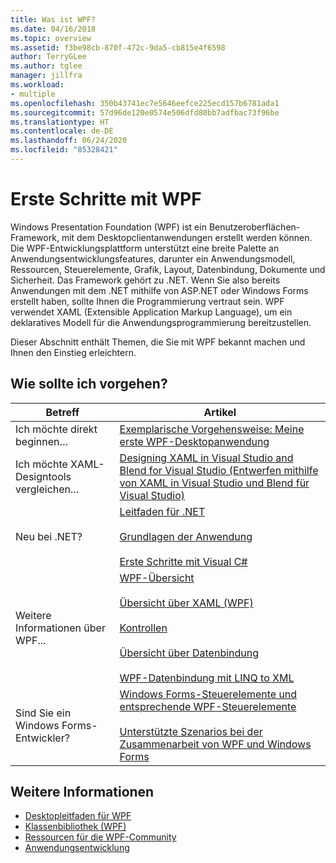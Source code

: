 ```yaml
---
title: Was ist WPF?
ms.date: 04/16/2018
ms.topic: overview
ms.assetid: f3be98cb-870f-472c-9da5-cb815e4f6598
author: TerryGLee
ms.author: tglee
manager: jillfra
ms.workload:
- multiple
ms.openlocfilehash: 350b43741ec7e5646eefce225ecd157b6781ada1
ms.sourcegitcommit: 57d96de120e0574e506dfd80bb7adfbac73f96be
ms.translationtype: HT
ms.contentlocale: de-DE
ms.lasthandoff: 06/24/2020
ms.locfileid: "85328421"
---
```

# <a name="get-started-with-wpf"></a>Erste Schritte mit WPF

Windows Presentation Foundation (WPF) ist ein Benutzeroberflächen-Framework, mit dem Desktopclientanwendungen erstellt werden können. Die WPF-Entwicklungsplattform unterstützt eine breite Palette an Anwendungsentwicklungsfeatures, darunter ein Anwendungsmodell, Ressourcen, Steuerelemente, Grafik, Layout, Datenbindung, Dokumente und Sicherheit. Das Framework gehört zu .NET. Wenn Sie also bereits Anwendungen mit dem .NET mithilfe von ASP.NET oder Windows Forms erstellt haben, sollte Ihnen die Programmierung vertraut sein. WPF verwendet XAML (Extensible Application Markup Language), um ein deklaratives Modell für die Anwendungsprogrammierung bereitzustellen.

Dieser Abschnitt enthält Themen, die Sie mit WPF bekannt machen und Ihnen den Einstieg erleichtern.

## <a name="where-should-i-start"></a>Wie sollte ich vorgehen?

|Betreff|Artikel|
|-|-|
|Ich möchte direkt beginnen…|[Exemplarische Vorgehensweise: Meine erste WPF-Desktopanwendung](/dotnet/framework/wpf/getting-started/walkthrough-my-first-wpf-desktop-application)|
|Ich möchte XAML-Designtools vergleichen...|[Designing XAML in Visual Studio and Blend for Visual Studio (Entwerfen mithilfe von XAML in Visual Studio und Blend für Visual Studio)](../xaml-tools/designing-xaml-in-visual-studio.md)|
|Neu bei .NET?|[Leitfaden für .NET](/dotnet/standard/)<br /><br />[Grundlagen der Anwendung](/dotnet/standard/application-essentials)<br /><br />[Erste Schritte mit Visual C#](../ide/quickstart-csharp-console.md)|
|Weitere Informationen über WPF...|[WPF-Übersicht](/dotnet/framework/wpf/introduction-to-wpf)<br /><br />[Übersicht über XAML (WPF)](/dotnet/framework/wpf/advanced/xaml-overview-wpf)<br /><br />[Kontrollen](/dotnet/framework/wpf/controls/)<br /><br />[Übersicht über Datenbindung](/dotnet/desktop-wpf/data/data-binding-overview)<br /><br />[WPF-Datenbindung mit LINQ to XML](/dotnet/framework/wpf/data/wpf-data-binding-with-linq-to-xml-overview)|
|Sind Sie ein Windows Forms-Entwickler?|[Windows Forms-Steuerelemente und entsprechende WPF-Steuerelemente](/dotnet/framework/wpf/advanced/windows-forms-controls-and-equivalent-wpf-controls)<br /><br />[Unterstützte Szenarios bei der Zusammenarbeit von WPF und Windows Forms](/dotnet/framework/wpf/advanced/wpf-and-windows-forms-interoperation)|

## <a name="see-also"></a>Weitere Informationen

- [Desktopleitfaden für WPF](/dotnet/desktop-wpf/overview/index)
- [Klassenbibliothek (WPF)](/dotnet/framework/wpf/class-library-wpf)
- [Ressourcen für die WPF-Community](/dotnet/framework/wpf/getting-started/community-feedback)
- [Anwendungsentwicklung](/dotnet/framework/wpf/app-development/index)
